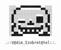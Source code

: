 
                                                ░░░▄▄▀▀▀▀▀▀▀▀▀▄▄░░░
                                                ░░█░░░░░░░░░░░░░█░░
                                                ░█░░░░░░░░░░▄▄▄░░█░
                                                ░█░░▄▄▄░░▄░░███░░█░
                                                ░▄█░▄░░░▀▀▀░░░▄░█▄░
                                                ░█░░▀█▀█▀█▀█▀█▀░░█░
                                                ░▄██▄▄▀▀▀▀▀▀▀▄▄██▄░

                                              .::V@dim_Izobret@tel::.
